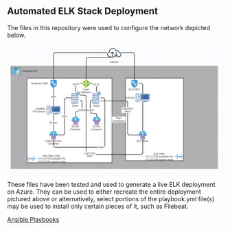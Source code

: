## Automated ELK Stack Deployment

The files in this repository were used to configure the network depicted below.

![Network Diagram](https://github.com/JayBird61/Automated-ELK-Stack-Deployment/blob/207cc67375eb174340a05366e0658887b6f2680a/Diagrams/Updated%20Network%20Diagram.JPG)

These files have been tested and used to generate a live ELK deployment on Azure. 
They can be used to either recreate the entire deployment pictured above or alternatively, 
select portions of the playbook.yml file(s) may be used to install only certain pieces of it, such as Filebeat.

[Ansible Playbooks](https://github.com/JayBird61/Automated-ELK-Stack-Deployment/tree/main/Ansible)
